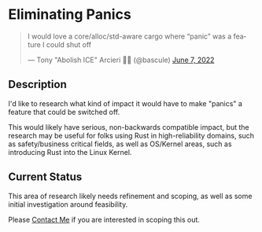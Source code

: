 # Eliminating Panics

<blockquote class="twitter-tweet" data-dnt="true" data-theme="dark"><p lang="en" dir="ltr">I would love a core/alloc/std-aware cargo where “panic” was a feature I could shut off</p>&mdash; Tony &quot;Abolish ICE&quot; Arcieri 🦀🌹 (@bascule) <a href="https://twitter.com/bascule/status/1534155802390454272?ref_src=twsrc%5Etfw">June 7, 2022</a></blockquote> <script async src="https://platform.twitter.com/widgets.js" charset="utf-8"></script>

## Description

I'd like to research what kind of impact it would have to make "panics" a feature that could be switched off.

This would likely have serious, non-backwards compatible impact, but the research may be useful for folks using Rust in high-reliability domains, such as safety/business critical fields, as well as OS/Kernel areas, such as introducing Rust into the Linux Kernel.

## Current Status

This area of research likely needs refinement and scoping, as well as some initial investigation around feasibility.

Please [Contact Me] if you are interested in scoping this out.

[Contact Me]: mailto:james@onevariable.com
